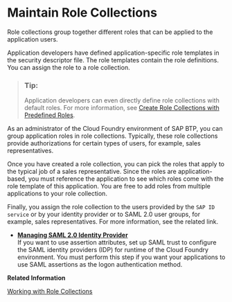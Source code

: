<!-- loiod5f1612d8230448bb6c02a7d9c8ac0d1 -->

# Maintain Role Collections

Role collections group together different roles that can be applied to the application users.

Application developers have defined application-specific role templates in the security descriptor file. The role templates contain the role definitions. You can assign the role to a role collection.

> ### Tip:  
> Application developers can even directly define role collections with default roles. For more information, see [Create Role Collections with Predefined Roles](../30-development/Create_Role_Collections_with_Predefined_Roles_fe75054.md).

As an administrator of the Cloud Foundry environment of SAP BTP, you can group application roles in role collections. Typically, these role collections provide authorizations for certain types of users, for example, sales representatives.

Once you have created a role collection, you can pick the roles that apply to the typical job of a sales representative. Since the roles are application-based, you must reference the application to see which roles come with the role template of this application. You are free to add roles from multiple applications to your role collection.

Finally, you assign the role collection to the users provided by the `SAP ID service` or by your identity provider or to SAML 2.0 user groups, for example, sales representatives. For more information, see the related link.

-   **[Managing SAML 2.0 Identity Provider](Managing_SAML_2.0_Identity_Provider_8e0038c.md "If you want to use assertion attributes, set up SAML trust to configure the SAML
		identity providers (IDP) for runtime of the Cloud
                                Foundry
		environment. You must perform this step if you want your applications to use SAML assertions
		as the logon authentication method.")**  
If you want to use assertion attributes, set up SAML trust to configure the SAML identity providers \(IDP\) for runtime of the Cloud Foundry environment. You must perform this step if you want your applications to use SAML assertions as the logon authentication method.

**Related Information**  


[Working with Role Collections](Working_with_Role_Collections_393ea0b.md "You can manage role collections by creating new ones from scratch or by copying an existing one and editing it. You can add or remove roles. You can also add or remove users or user groups to the role collections. This is the assignment or unassignment action. You can drill down all the way to the role definition or to the individual role, user, and user group, and make changes there.")


